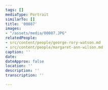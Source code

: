 ```yaml
---
tags: []
mediaType: Portrait
similarTo: []
title: '00087'
images:
- "/assets/media/00087.JPG"
relatedPeople:
- src/content/people/george-rory-watson.md
- src/content/people/margaret-ann-wilson.md
caption: ''
date: 
dateApprox: false
location: ''
description: ''
transcription: ''

---
```

